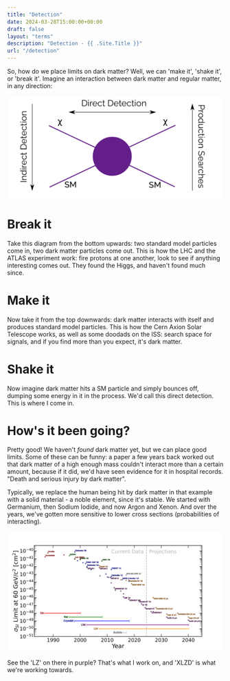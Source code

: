 ```yaml
---
title: "Detection"
date: 2024-03-28T15:00:00+00:00
draft: false
layout: "terms"
description: "Detection - {{ .Site.Title }}"
url: "/detection"
---
```


So, how do we place limits on dark matter? Well, we can 'make it', 'shake it', or 'break it'. Imagine an interaction between dark matter and regular matter, in any direction:

![galRotPy](DM_Interaction.png)

# Break it

Take this diagram from the bottom upwards: two standard model particles come in, two dark matter particles come out. This is how the LHC and the ATLAS experiment work: fire protons at one another, look to see if anything interesting comes out. They found the Higgs, and haven't found much since.

# Make it

Now take it from the top downwards: dark matter interacts with itself and produces standard model particles. This is how the Cern Axion Solar Telescope works, as well as some doodads on the ISS: search space for signals, and if you find more than you expect, it's dark matter.

# Shake it

Now imagine dark matter hits a SM particle and simply bounces off, dumping some energy in it in the process. We'd call this direct detection. This is where I come in.

# How's it been going?

Pretty good! We haven't *found* dark matter yet, but we can place good limits. Some of these can be funny: a paper a few years back worked out that dark matter of a high enough mass couldn't interact more than a certain amount, because if it did, we'd have seen evidence for it in hospital records. "Death and serious injury by dark matter".

Typically, we replace the human being hit by dark matter in that example with a solid material - a noble element, since it's stable. We started with Germanium, then Sodium Iodide, and now Argon and Xenon. And over the years, we've gotten more sensitive to lower cross sections (probabilities of interacting).

![galRotPy](DM_Past_Present_Future.png)

See the 'LZ' on there in purple? That's what I work on, and 'XLZD' is what we're working towards.